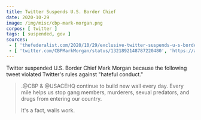 ```yaml
---
title: Twitter Suspends U.S. Border Chief
date: 2020-10-29
image: /img/misc/cbp-mark-morgan.png
corpos: [ twitter ]
tags: [ suspended, gov ]
sources:
 - [ 'thefederalist.com/2020/10/29/exclusive-twitter-suspends-u-s-border-chief-for-celebrating-walls-protection-from-illegal-aliens/', 'https://archive.is/B1lBh' ]
 - [ 'twitter.com/CBPMarkMorgan/status/1321892148787220480', 'https://archive.is/JBwdp' ]
---
```


Twitter suspended U.S. Border Chief Mark Morgan because the following tweet
violated Twitter's rules against "hateful conduct."

> .@CBP & @USACEHQ continue to build new wall every day. Every mile helps us
> stop gang members, murderers, sexual predators, and drugs from entering our
> country.
>
> It's a fact, walls work.
